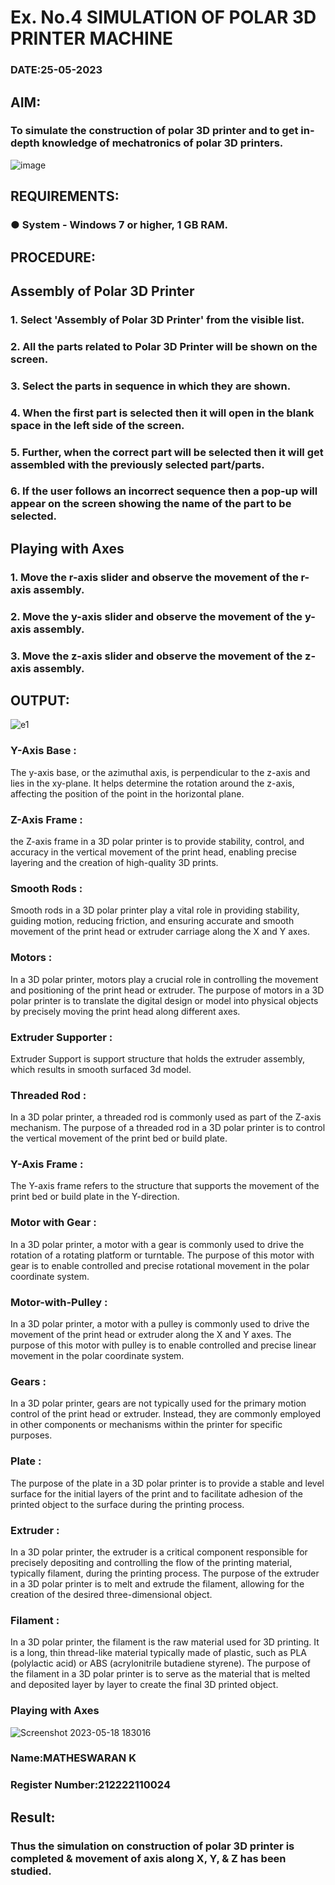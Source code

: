 # Ex. No.4 SIMULATION OF POLAR 3D PRINTER MACHINE
### DATE:25-05-2023
## AIM:
### To simulate the construction of polar 3D printer and to get in-depth knowledge of mechatronics of polar 3D printers.
![image](https://github.com/Sellakumar1987/Ex.-No.-4---SIMULATION-OF-POLAR-3D-PRINTER-MACHINE/assets/113594316/b551f195-9877-49a2-99bb-a9efcfb3381a)
## REQUIREMENTS:
### ●	System - Windows 7 or higher, 1 GB RAM.

## PROCEDURE:

## Assembly of Polar 3D Printer
### 1.	Select 'Assembly of Polar 3D Printer' from the visible list.
### 2.	All the parts related to Polar 3D Printer will be shown on the screen.
### 3.	Select the parts in sequence in which they are shown.
### 4.	When the first part is selected then it will open in the blank space in the left side of the screen.
### 5.	Further, when the correct part will be selected then it will get assembled with the previously selected part/parts.
### 6.	If the user follows an incorrect sequence then a pop-up will appear on the screen showing the name of the part to be selected.

## Playing with Axes
### 1.	Move the r-axis slider and observe the movement of the r-axis assembly.
### 2.	Move the y-axis slider and observe the movement of the y-axis assembly.
### 3.	Move the z-axis slider and observe the movement of the z-axis assembly.

## OUTPUT:
![e1](https://github.com/mathes6112004/Ex.-No.-4---SIMULATION-OF-POLAR-3D-PRINTER-MACHINE/assets/119477782/9064232d-b0e7-48f0-b6be-5ee7a8a1c9a4)
### Y-Axis Base :
The y-axis base, or the azimuthal axis, is perpendicular to the z-axis and lies in the xy-plane. It helps determine the rotation around the z-axis, affecting the position of the point in the horizontal plane.

### Z-Axis Frame :
the Z-axis frame in a 3D polar printer is to provide stability, control, and accuracy in the vertical movement of the print head, enabling precise layering and the creation of high-quality 3D prints.

### Smooth Rods :
Smooth rods in a 3D polar printer play a vital role in providing stability, guiding motion, reducing friction, and ensuring accurate and smooth movement of the print head or extruder carriage along the X and Y axes.

### Motors :
In a 3D polar printer, motors play a crucial role in controlling the movement and positioning of the print head or extruder. The purpose of motors in a 3D polar printer is to translate the digital design or model into physical objects by precisely moving the print head along different axes.

### Extruder Supporter :
Extruder Support is support structure that holds the extruder assembly, which results in smooth surfaced 3d model.

### Threaded Rod :
In a 3D polar printer, a threaded rod is commonly used as part of the Z-axis mechanism. The purpose of a threaded rod in a 3D polar printer is to control the vertical movement of the print bed or build plate.

### Y-Axis Frame :
The Y-axis frame refers to the structure that supports the movement of the print bed or build plate in the Y-direction.

### Motor with Gear :
In a 3D polar printer, a motor with a gear is commonly used to drive the rotation of a rotating platform or turntable. The purpose of this motor with gear is to enable controlled and precise rotational movement in the polar coordinate system.

### Motor-with-Pulley :
In a 3D polar printer, a motor with a pulley is commonly used to drive the movement of the print head or extruder along the X and Y axes. The purpose of this motor with pulley is to enable controlled and precise linear movement in the polar coordinate system.

### Gears :
In a 3D polar printer, gears are not typically used for the primary motion control of the print head or extruder. Instead, they are commonly employed in other components or mechanisms within the printer for specific purposes.

### Plate :
The purpose of the plate in a 3D polar printer is to provide a stable and level surface for the initial layers of the print and to facilitate adhesion of the printed object to the surface during the printing process.

### Extruder :
In a 3D polar printer, the extruder is a critical component responsible for precisely depositing and controlling the flow of the printing material, typically filament, during the printing process. The purpose of the extruder in a 3D polar printer is to melt and extrude the filament, allowing for the creation of the desired three-dimensional object.

### Filament :
In a 3D polar printer, the filament is the raw material used for 3D printing. It is a long, thin thread-like material typically made of plastic, such as PLA (polylactic acid) or ABS (acrylonitrile butadiene styrene). The purpose of the filament in a 3D polar printer is to serve as the material that is melted and deposited layer by layer to create the final 3D printed object.
### Playing with Axes
![Screenshot 2023-05-18 183016](https://github.com/ROHITJAIND/Ex.-No.-4---SIMULATION-OF-POLAR-3D-PRINTER-MACHINE/assets/118707073/204e6651-f90d-4ace-9216-b2d78c4cc0a9)
### Name:MATHESWARAN K
### Register Number:212222110024

## Result: 
### Thus the simulation on construction of polar 3D printer is completed & movement of axis along X, Y, & Z has been studied.
